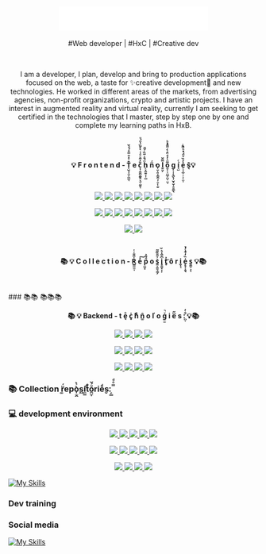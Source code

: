 <div style="text-align: center;">
  
</div>

<p align="center">
  <a href="https://skillicons.dev">
    <img src="/logo.svg" width="300" alt="a">
  </a>
</p>
<p align="center">
    #Web developer | #HxC | #Creative dev
</p>
<br>
<p align="center" bold>
    I am a developer, I plan, develop and bring to production applications focused on the web, a taste for ✨creative development🎨 and new technologies. He worked in different areas of the markets, from advertising agencies, non-profit organizations, crypto and artistic projects. I have an interest in augmented reality and virtual reality, currently I am seeking to get certified in the technologies that I master, step by step one by one and complete my learning paths in HxB.
</p>
</hr>
<br>
<br>
<p align="center" font-size="30px">
  <b>💡 F r o n t e n d - T͎̺̖͓̤̦̪̰͉̐ͦ̽̎̿̊́ͩ̌ e c͙̹̭̯̮̰̮͍̖̫̠̰͈̜̆̒͂ͧͧ͗͑̀̀̌̏̔̈́ͧ ḧ̙̞̭̼͍̞̹̻́̐͗͂̏ͬ̌̎ n̓̈́ o̜̤̹͈͙͇̯͉̹͍̙̩̮ l̮̤̗̅̋̆ o̫̠̟̜̺̲̦̺͔̤̘̅̈̇̓ͩ̈ͣ̀͗̃͂ͮͪͅͅ g̟̜̹̖̻̖͎̬͉̮͎͍͍̳̖ í̘̺ͨ e̠̘͓̲̹̠͕̣̫͎̔ͯ̏ͧ̈́ͤͪ̈̄̾̚ͅ ŝ͉💡</b>
</p>
<br>
<p align="center">
  <a href="https://skillicons.dev">
    <img src="https://skillicons.dev/icons?i=ts" />
     </a>
  <a href="https://skillicons.dev">
    <img src="https://skillicons.dev/icons?i=js" />
     </a>
  <a href="https://skillicons.dev">
    <img src="https://skillicons.dev/icons?i=html" />
     </a>
  <a href="https://skillicons.dev">
    <img src="https://skillicons.dev/icons?i=css" />
     </a>
  </a>
  <a href="https://skillicons.dev">
    <img src="https://skillicons.dev/icons?i=bootstrap" />
     </a>
      <a href="https://skillicons.dev">
    <img src="https://skillicons.dev/icons?i=sass" />
     </a>
  </a>
  
  <a href="https://skillicons.dev">
    <img src="https://skillicons.dev/icons?i=less" />
     </a>
 
  <a href="https://skillicons.dev">
    <img src="https://skillicons.dev/icons?i=tailwind" />
     </a>
</p>
<p align="center">
  <a href="https://skillicons.dev">
    <img src="https://skillicons.dev/icons?i=npm" />
     </a>
  <a href="https://skillicons.dev">
    <img src="https://skillicons.dev/icons?i=react" />
     </a>
  <a href="https://skillicons.dev">
    <img src="https://skillicons.dev/icons?i=vite" />
     </a>
  <a href="https://skillicons.dev">
    <img src="https://skillicons.dev/icons?i=nextjs" />
     </a>
  <a href="https://skillicons.dev">
    <img src="https://skillicons.dev/icons?i=emotion" />
     </a>
   <a href="https://skillicons.dev">
    <img src="https://skillicons.dev/icons?i=threejs" />
     </a>
  </a>
   <a href="https://skillicons.dev">
    <img src="https://skillicons.dev/icons?i=processing" />
     </a>
       <a href="https://skillicons.dev">
    <img src="https://skillicons.dev/icons?i=d3" />
     </a>
</p>
<p align="center">
  <a href="https://skillicons.dev">
    <img src="https://skillicons.dev/icons?i=p5js" />
  </a>
<a href="https://skillicons.dev">
    <img src="https://skillicons.dev/icons?i=selenium" />
     </a>
</p>
<br>

<p align="center" font-size="30px">
  <b>📚 💡 C o l l e c t i o n - Ṙ̲̳̤̼̩̅͌͛ͭ e̒͠ p̼̮̟ͩ̃ͣ o s̯͔̯̱̘͇̗͛̍̋̄̏͂̃ i̥̱̬̝͙̙͆͊̂̍ͪ̆ t̥ͣ͟ ô r i̬̟̘ e̗̥̝̝̱̖̾̏̓͋ͨ̓̚ͅ s͈͇͕͓ͅ 💡📚 </b>
</p>
<br>
<br>
### 📚📚 📚📚📚

<p align="center" font-size="30px">
  <b>📚 💡 Backend - t e̖ͦ c̥̍ hͦͨ n͚̂ o ľ o g̫̫ͮ̚ i e͆̋ s :̪̞͋̓ 💡📚 </b>
</p>
<p align="center">
  <a href="https://skillicons.dev">
    <img src="https://skillicons.dev/icons?i=nodejs" />
     </a>
  <a href="https://skillicons.dev">
    <img src="https://skillicons.dev/icons?i=express" />
     </a>
  <a href="https://skillicons.dev">
    <img src="https://skillicons.dev/icons?i=graphql" />
     </a>
  <a href="https://skillicons.dev">
    <img src="https://skillicons.dev/icons?i=nestjs" />
     </a>
</p>
<p align="center">
  <a href="https://skillicons.dev">
    <img src="https://skillicons.dev/icons?i=mongodb" />
     </a>
  <a href="https://skillicons.dev">
    <img src="https://skillicons.dev/icons?i=mysql" />
     </a>
  <a href="https://skillicons.dev">
    <img src="https://skillicons.dev/icons?i=postgres" />
     </a>
  <a href="https://skillicons.dev">
    <img src="https://skillicons.dev/icons?i=sqlite" />
     </a>
</p>
<p align="center">
  <a href="https://skillicons.dev">
    <img src="https://skillicons.dev/icons?i=prisma" />
     </a>
  <a href="https://skillicons.dev">
    <img src="https://skillicons.dev/icons?i=apollo" />
     </a>
  <a href="https://skillicons.dev">
    <img src="https://skillicons.dev/icons?i=postman" />
     </a>
  <a href="https://skillicons.dev">
    <img src="https://skillicons.dev/icons?i=jest" />
     </a>
</p>


### 📚 Collection r͚̈́epò̩̫̯͛̀s͖i̼͇t̉ͨ̊o̪̼̩ͧ́̌rie̬ͩs:̦̲̲ ̿ͦͩ


### 💻 development environment
<p align="center">
  <a href="https://skillicons.dev">
    <img src="https://skillicons.dev/icons?i=obsidian" />
     </a>
  <a href="https://skillicons.dev">
    <img src="https://skillicons.dev/icons?i=neovim" />
     </a>
  <a href="https://skillicons.dev">
    <img src="https://skillicons.dev/icons?i=vscode" />
     </a>
  <a href="https://skillicons.dev">
    <img src="https://skillicons.dev/icons?i=blender" />
     </a>
  <a href="https://skillicons.dev">
    <img src="https://skillicons.dev/icons?i=figma" />
     </a>
</p>
<p align="center">
  <a href="https://skillicons.dev">
    <img src="https://skillicons.dev/icons?i=npm" />
     </a>
  <a href="https://skillicons.dev">
    <img src="https://skillicons.dev/icons?i=vite" />
     </a>
  <a href="https://skillicons.dev">
    <img src="https://skillicons.dev/icons?i=bash" />
     </a>
  <a href="https://skillicons.dev">
    <img src="https://skillicons.dev/icons?i=vercel" />
     </a>
  <a href="https://skillicons.dev">
    <img src="https://skillicons.dev/icons?i=gcp" />
     </a>
</p>
<p align="center">
  <a href="https://skillicons.dev">
    <img src="https://skillicons.dev/icons?i=linux" />
     </a>
  <a href="https://skillicons.dev">
    <img src="https://skillicons.dev/icons?i=kali" />
     </a>
  <a href="https://skillicons.dev">
    <img src="https://skillicons.dev/icons?i=docker" />
     </a>
  <a href="https://skillicons.dev">
    <img src="https://skillicons.dev/icons?i=kubernetes" />
     </a>
</p>

[![My Skills](https://skillicons.dev/icons?i=obsidian,neovim,vscode,figma,blender,npm,bash,vercel,gcp,vite,kali,linux,docker,kubernetes&perline=5)](https://skillicons.dev)


### Dev training
### Social media
[![My Skills](https://skillicons.dev/icons?i=instagram,linkedin,twitter&perline=5)](https://skillicons.dev)
